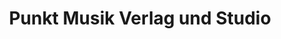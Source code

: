 ---
title: "Punkt Musik Verlag und Studio"
url: /buchholz-in-der-nordheide/punkt-musik-verlag-und-studio/
shop: Instrumente
---